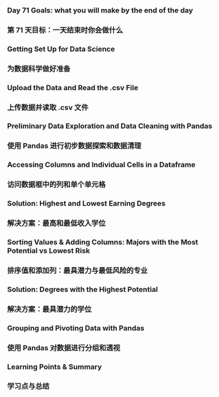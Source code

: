 ### Day 71 Goals: what you will make by the end of the day
### 第 71 天目标：一天结束时你会做什么

### Getting Set Up for Data Science
### 为数据科学做好准备

### Upload the Data and Read the .csv File
### 上传数据并读取 .csv 文件

### Preliminary Data Exploration and Data Cleaning with Pandas
### 使用 Pandas 进行初步数据探索和数据清理

### Accessing Columns and Individual Cells in a Dataframe
### 访问数据框中的列和单个单元格

### Solution: Highest and Lowest Earning Degrees
### 解决方案：最高和最低收入学位

### Sorting Values & Adding Columns: Majors with the Most Potential vs Lowest Risk
### 排序值和添加列：最具潜力与最低风险的专业

### Solution: Degrees with the Highest Potential
### 解决方案：最具潜力的学位

### Grouping and Pivoting Data with Pandas
### 使用 Pandas 对数据进行分组和透视

### Learning Points & Summary
### 学习点与总结
